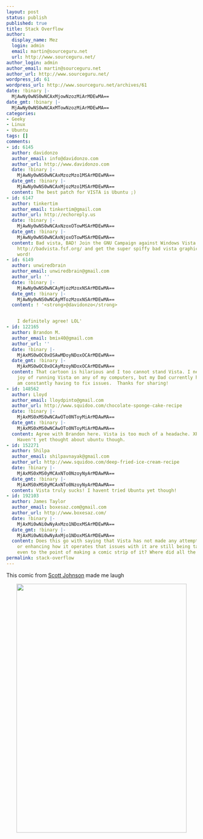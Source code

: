 ```yaml
---
layout: post
status: publish
published: true
title: Stack Overflow
author:
  display_name: Mez
  login: admin
  email: martin@sourceguru.net
  url: http://www.sourceguru.net/
author_login: admin
author_email: martin@sourceguru.net
author_url: http://www.sourceguru.net/
wordpress_id: 61
wordpress_url: http://www.sourceguru.net/archives/61
date: !binary |-
  MjAwNy0wNS0wNCAxMjowNzozMiArMDEwMA==
date_gmt: !binary |-
  MjAwNy0wNS0wNCAxMTowNzozMiArMDEwMA==
categories:
- Geeky
- Linux
- Ubuntu
tags: []
comments:
- id: 6145
  author: davidonzo
  author_email: info@davidonzo.com
  author_url: http://www.davidonzo.com
  date: !binary |-
    MjAwNy0wNS0wNCAxMzozMzo1MSArMDEwMA==
  date_gmt: !binary |-
    MjAwNy0wNS0wNCAxMjozMzo1MSArMDEwMA==
  content: The best patch for VISTA is Ubuntu ;)
- id: 6147
  author: tinkertim
  author_email: tinkertim@gmail.com
  author_url: http://echoreply.us
  date: !binary |-
    MjAwNy0wNS0wNCAxNzoxOTowMSArMDEwMA==
  date_gmt: !binary |-
    MjAwNy0wNS0wNCAxNjoxOTowMSArMDEwMA==
  content: Bad vista, BAD! Join the GNU Campaign against Windows Vista! Find it at
    http://badvista.fsf.org/ and get the super spiffy bad vista graphic. Spread the
    word!
- id: 6149
  author: unwiredbrain
  author_email: unwiredbrain@gmail.com
  author_url: ''
  date: !binary |-
    MjAwNy0wNS0wNCAyMjozMzoxNSArMDEwMA==
  date_gmt: !binary |-
    MjAwNy0wNS0wNCAyMTozMzoxNSArMDEwMA==
  content: ! '<strong>@davidonzo</strong>


    I definitely agree! LOL'
- id: 122165
  author: Brandon M.
  author_email: bmix40@gmail.com
  author_url: ''
  date: !binary |-
    MjAxMS0wOC0xOSAwMDoyNDoxOCArMDEwMA==
  date_gmt: !binary |-
    MjAxMS0wOC0xOCAyMzoyNDoxOCArMDEwMA==
  content: That cartoon is hilarious and I too cannot stand Vista. I never had the
    joy of running Vista on any of my computers, but my Dad currently has it and I
    am constantly having to fix issues.  Thanks for sharing!
- id: 148562
  author: Lloyd
  author_email: lloydpinto@gmail.com
  author_url: http://www.squidoo.com/chocolate-sponge-cake-recipe
  date: !binary |-
    MjAxMS0xMS0wNCAwOTo0NToyMiArMDAwMA==
  date_gmt: !binary |-
    MjAxMS0xMS0wNCAwOTo0NToyMiArMDAwMA==
  content: Agree with Brandon here. Vista is too much of a headache. XP is still okay.
    Haven't yet thought about ubuntu though.
- id: 152271
  author: Shilpa
  author_email: shilpavnayak@gmail.com
  author_url: http://www.squidoo.com/deep-fried-ice-cream-recipe
  date: !binary |-
    MjAxMS0xMS0yMCAxNTo0NzoyNyArMDAwMA==
  date_gmt: !binary |-
    MjAxMS0xMS0yMCAxNTo0NzoyNyArMDAwMA==
  content: Vista truly sucks! I havent tried Ubuntu yet though!
- id: 192103
  author: James Taylor
  author_email: boxesaz.com@gmail.com
  author_url: http://www.boxesaz.com/
  date: !binary |-
    MjAxMi0wNi0wNyAxMzo1NDoxMSArMDEwMA==
  date_gmt: !binary |-
    MjAxMi0wNi0wNyAxMjo1NDoxMSArMDEwMA==
  content: Does this go with saying that Vista has not made any attempt at improving
    or enhancing how it operates that issues with it are still being talked about,
    even to the point of making a comic strip of it? Where did all the billions go?
permalink: stack-overflow
---
```

<p>This comic from <a href="http://www.myextralife.com/">Scott Johnson</a> made me laugh</p>
<p style="text-align: center"><img src="http://www.myextralife.com/strips/05-03-2007.jpg" height="657" width="450" /></p>
